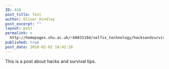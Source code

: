 ```yaml
---
ID: 410
post_title: Test
author: Oliver Hindley
post_excerpt: ""
layout: post
permalink: >
  http://homepages.shu.ac.uk/~b6031184/selfix_technology/hacksandsurvivaltips/test/
published: true
post_date: 2018-02-02 18:42:28
---
```

This is a post about hacks and survival tips.